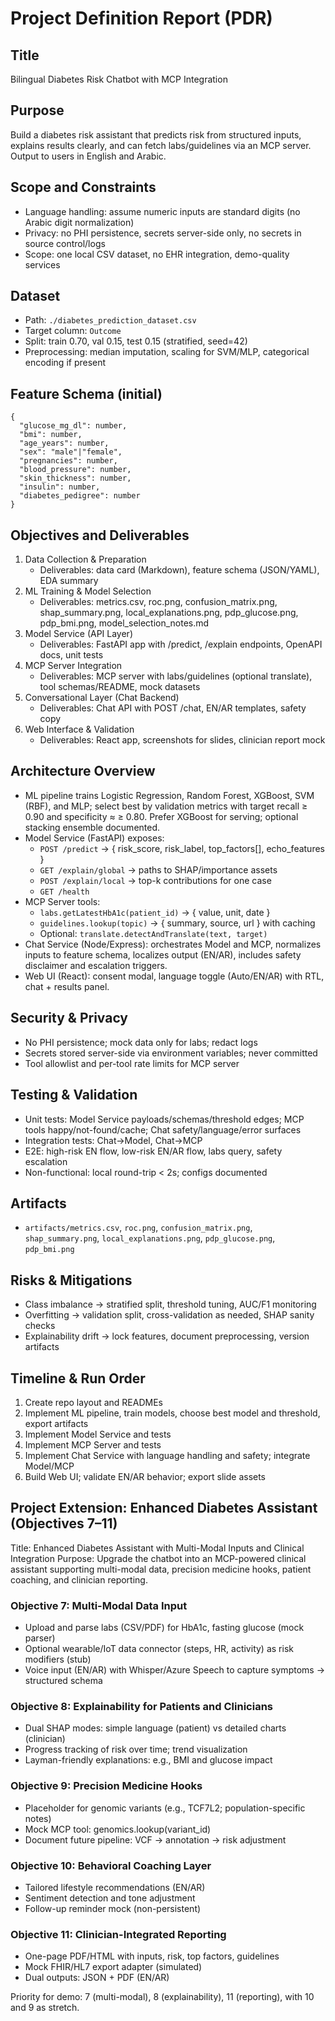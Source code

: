 # Project Definition Report (PDR)

## Title
Bilingual Diabetes Risk Chatbot with MCP Integration

## Purpose
Build a diabetes risk assistant that predicts risk from structured inputs, explains results clearly, and can fetch labs/guidelines via an MCP server. Output to users in English and Arabic.

## Scope and Constraints
- Language handling: assume numeric inputs are standard digits (no Arabic digit normalization)
- Privacy: no PHI persistence, secrets server-side only, no secrets in source control/logs
- Scope: one local CSV dataset, no EHR integration, demo-quality services

## Dataset
- Path: `./diabetes_prediction_dataset.csv`
- Target column: `Outcome`
- Split: train 0.70, val 0.15, test 0.15 (stratified, seed=42)
- Preprocessing: median imputation, scaling for SVM/MLP, categorical encoding if present

## Feature Schema (initial)
```
{
  "glucose_mg_dl": number,
  "bmi": number,
  "age_years": number,
  "sex": "male"|"female",
  "pregnancies": number,
  "blood_pressure": number,
  "skin_thickness": number,
  "insulin": number,
  "diabetes_pedigree": number
}
```

## Objectives and Deliverables
1. Data Collection & Preparation
   - Deliverables: data card (Markdown), feature schema (JSON/YAML), EDA summary
2. ML Training & Model Selection
   - Deliverables: metrics.csv, roc.png, confusion_matrix.png, shap_summary.png, local_explanations.png, pdp_glucose.png, pdp_bmi.png, model_selection_notes.md
3. Model Service (API Layer)
   - Deliverables: FastAPI app with /predict, /explain endpoints, OpenAPI docs, unit tests
4. MCP Server Integration
   - Deliverables: MCP server with labs/guidelines (optional translate), tool schemas/README, mock datasets
5. Conversational Layer (Chat Backend)
   - Deliverables: Chat API with POST /chat, EN/AR templates, safety copy
6. Web Interface & Validation
   - Deliverables: React app, screenshots for slides, clinician report mock

## Architecture Overview
- ML pipeline trains Logistic Regression, Random Forest, XGBoost, SVM (RBF), and MLP; select best by validation metrics with target recall ≥ 0.90 and specificity ≈ ≥ 0.80. Prefer XGBoost for serving; optional stacking ensemble documented.
- Model Service (FastAPI) exposes:
  - `POST /predict` → { risk_score, risk_label, top_factors[], echo_features }
  - `GET /explain/global` → paths to SHAP/importance assets
  - `POST /explain/local` → top-k contributions for one case
  - `GET /health`
- MCP Server tools:
  - `labs.getLatestHbA1c(patient_id)` → { value, unit, date }
  - `guidelines.lookup(topic)` → { summary, source, url } with caching
  - Optional: `translate.detectAndTranslate(text, target)`
- Chat Service (Node/Express): orchestrates Model and MCP, normalizes inputs to feature schema, localizes output (EN/AR), includes safety disclaimer and escalation triggers.
- Web UI (React): consent modal, language toggle (Auto/EN/AR) with RTL, chat + results panel.

## Security & Privacy
- No PHI persistence; mock data only for labs; redact logs
- Secrets stored server-side via environment variables; never committed
- Tool allowlist and per-tool rate limits for MCP server

## Testing & Validation
- Unit tests: Model Service payloads/schemas/threshold edges; MCP tools happy/not-found/cache; Chat safety/language/error surfaces
- Integration tests: Chat→Model, Chat→MCP
- E2E: high-risk EN flow, low-risk EN/AR flow, labs query, safety escalation
- Non-functional: local round-trip < 2s; configs documented

## Artifacts
- `artifacts/metrics.csv`, `roc.png`, `confusion_matrix.png`, `shap_summary.png`, `local_explanations.png`, `pdp_glucose.png`, `pdp_bmi.png`

## Risks & Mitigations
- Class imbalance → stratified split, threshold tuning, AUC/F1 monitoring
- Overfitting → validation split, cross-validation as needed, SHAP sanity checks
- Explainability drift → lock features, document preprocessing, version artifacts

## Timeline & Run Order
1. Create repo layout and READMEs
2. Implement ML pipeline, train models, choose best model and threshold, export artifacts
3. Implement Model Service and tests
4. Implement MCP Server and tests
5. Implement Chat Service with language handling and safety; integrate Model/MCP
6. Build Web UI; validate EN/AR behavior; export slide assets

## Project Extension: Enhanced Diabetes Assistant (Objectives 7–11)
Title: Enhanced Diabetes Assistant with Multi-Modal Inputs and Clinical Integration
Purpose: Upgrade the chatbot into an MCP-powered clinical assistant supporting multi-modal data, precision medicine hooks, patient coaching, and clinician reporting.

### Objective 7: Multi-Modal Data Input
- Upload and parse labs (CSV/PDF) for HbA1c, fasting glucose (mock parser)
- Optional wearable/IoT data connector (steps, HR, activity) as risk modifiers (stub)
- Voice input (EN/AR) with Whisper/Azure Speech to capture symptoms → structured schema

### Objective 8: Explainability for Patients and Clinicians
- Dual SHAP modes: simple language (patient) vs detailed charts (clinician)
- Progress tracking of risk over time; trend visualization
- Layman-friendly explanations: e.g., BMI and glucose impact

### Objective 9: Precision Medicine Hooks
- Placeholder for genomic variants (e.g., TCF7L2; population-specific notes)
- Mock MCP tool: genomics.lookup(variant_id)
- Document future pipeline: VCF → annotation → risk adjustment

### Objective 10: Behavioral Coaching Layer
- Tailored lifestyle recommendations (EN/AR)
- Sentiment detection and tone adjustment
- Follow-up reminder mock (non-persistent)

### Objective 11: Clinician-Integrated Reporting
- One-page PDF/HTML with inputs, risk, top factors, guidelines
- Mock FHIR/HL7 export adapter (simulated)
- Dual outputs: JSON + PDF (EN/AR)

Priority for demo: 7 (multi-modal), 8 (explainability), 11 (reporting), with 10 and 9 as stretch.
